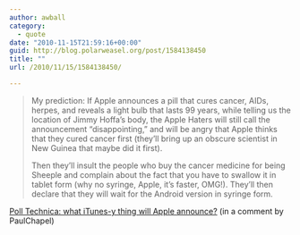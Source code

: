 ```yaml
---
author: awball
category:
  - quote
date: "2010-11-15T21:59:16+00:00"
guid: http://blog.polarweasel.org/post/1584138450
title: ""
url: /2010/11/15/1584138450/

---
```

> My prediction: If Apple announces a pill that cures cancer, AIDs, herpes, and reveals a light bulb that lasts 99 years, while telling us the location of Jimmy Hoffa’s body, the Apple Haters will still call the announcement “disappointing,” and will be angry that Apple thinks that they cured cancer first (they’ll bring up an obscure scientist in New Guinea that maybe did it first).
>
> Then they’ll insult the people who buy the cancer medicine for being Sheeple and complain about the fact that you have to swallow it in tablet form (why no syringe, Apple, it’s faster, OMG!). They’ll then declare that they will wait for the Android version in syringe form.

 [Poll Technica: what iTunes-y thing will Apple announce?](http://arstechnica.com/apple/news/2010/11/poll-technica-what-itunes-y-thing-will-apple-announce.ars?comments=1#comment-21018061) (in a comment by PaulChapel)
